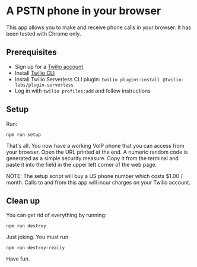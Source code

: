 # A PSTN phone in your browser

This app allows you to make and receive phone calls in your browser. It has been tested with Chrome only.

## Prerequisites

* Sign up for a [Twilio account](https://twilio.com/)
* Install [Twilio CLI](https://www.twilio.com/docs/twilio-cli/quickstart)
* Install Twilio Serverless CLI plugin: `twilio plugins:install @twilio-labs/plugin-serverless`
* Log in with `twilio profiles:add` and follow instructions

## Setup

Run:

    npm run setup

That's all. You now have a working VoIP phone that you can access from your browser. Open the URL printed at the end. A numeric random code is generated as a simple security measure. Copy it from the terminal and paste it into the field in the upper left corner of the web page.

NOTE: The setup script will buy a US phone number which costs $1.00 / month. Calls to and from this app will incur charges on your Twilio account.

## Clean up

You can get rid of everything by running:

    npm run destroy

Just joking. You must run

    npm run destroy-really

Have fun.
